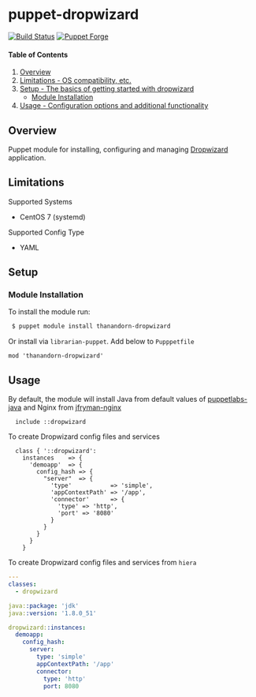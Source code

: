 # puppet-dropwizard

[![Build Status](https://travis-ci.org/thanandorn/puppet-dropwizard.svg?branch=master)](https://travis-ci.org/thanandorn/puppet-dropwizard)
[![Puppet Forge](http://img.shields.io/puppetforge/v/thanandorn/dropwizard.svg)](https://forge.puppetlabs.com/thanandorn/dropwizard)

#### Table of Contents

1. [Overview](#overview)
2. [Limitations - OS compatibility, etc.](#limitations)
3. [Setup - The basics of getting started with dropwizard](#setup)
    * [Module Installation](#module-installation)
4. [Usage - Configuration options and additional functionality](#usage)

## Overview

Puppet module for installing, configuring and managing [Dropwizard](https://www.dropwizard.io) application.

## Limitations

Supported Systems
* CentOS 7 (systemd)

Supported Config Type
* YAML


## Setup

### Module Installation

To install the module run:

```bash
 $ puppet module install thanandorn-dropwizard
```

Or install via `librarian-puppet`. Add below to `Pupppetfile`

```
mod 'thanandorn-dropwizard'
```

## Usage

By default, the module will install Java from default values of [puppetlabs-java](https://github.com/puppetlabs/puppetlabs-java) and Nginx from [jfryman-nginx](https://github.com/jfryman/puppet-nginx)

```puppet
  include ::dropwizard
```

To create Dropwizard config files and services

```puppet
  class { '::dropwizard':
    instances    => {
      'demoapp'  => {
        config_hash => {
          "server"  => {
            'type'           => 'simple',
            'appContextPath' => '/app',
            'connector'      => {
              'type' => 'http',
              'port' => '8080'
            }
          }
        }
      }
    }
```

To create Dropwizard config files and services from `hiera`

```yaml
---
classes:
  - dropwizard

java::package: 'jdk'
java::version: '1.8.0_51'

dropwizard::instances:
  demoapp:
    config_hash:
      server:
        type: 'simple'
        appContextPath: '/app'
        connector:
          type: 'http'
          port: 8080
```

